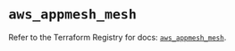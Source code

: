 # `aws_appmesh_mesh`

Refer to the Terraform Registry for docs: [`aws_appmesh_mesh`](https://registry.terraform.io/providers/hashicorp/aws/5.75.1/docs/resources/appmesh_mesh).
